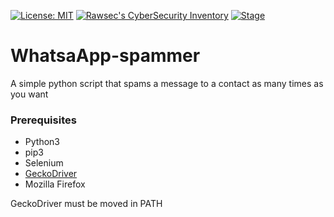 [![License: MIT](https://img.shields.io/github/license/noob-hackers/Infect.svg)](https://github.com/noob-hackers/Infect)
[![Rawsec's CyberSecurity Inventory](https://inventory.rawsec.ml/img/badges/Rawsec-inventoried-FF5050_flat.svg)](https://inventory.rawsec.ml/tools.html#Infect)
[![Stage](https://img.shields.io/badge/Release-Stable-brightgreen.svg)]()
# WhatsaApp-spammer
A simple python script that spams a message to a contact as many times as you want

### Prerequisites
* Python3
* pip3
* Selenium
* [GeckoDriver](https://github.com/mozilla/geckodriver/releases)
* Mozilla Firefox

GeckoDriver must be moved in PATH
